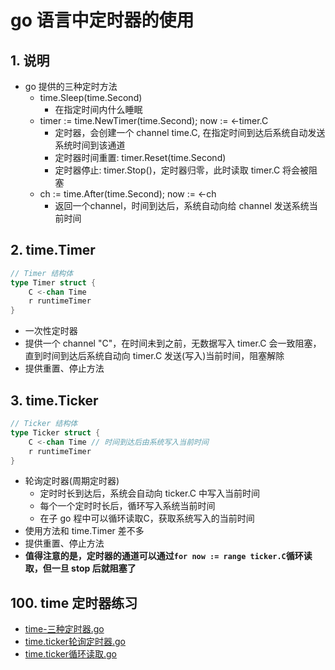 # go 语言中定时器的使用

## 1. 说明

- go 提供的三种定时方法
  - time.Sleep(time.Second)
    - 在指定时间内什么睡眠
  - timer := time.NewTimer(time.Second); now := <-timer.C
    - 定时器，会创建一个 channel time.C, 在指定时间到达后系统自动发送系统时间到该通道
    - 定时器时间重置: timer.Reset(time.Second)
    - 定时器停止: timer.Stop()，定时器归零，此时读取 timer.C 将会被阻塞
  - ch := time.After(time.Second); now := <-ch
    - 返回一个channel，时间到达后，系统自动向给 channel 发送系统当前时间

## 2. time.Timer

```go
// Timer 结构体
type Timer struct {
	C <-chan Time
	r runtimeTimer
}
```

- 一次性定时器
- 提供一个 channel "C"，在时间未到之前，无数据写入 timer.C 会一致阻塞，直到时间到达后系统自动向 timer.C 发送(写入)当前时间，阻塞解除
- 提供重置、停止方法

## 3. time.Ticker

```go
// Ticker 结构体
type Ticker struct {
	C <-chan Time // 时间到达后由系统写入当前时间
	r runtimeTimer
}
```

- 轮询定时器(周期定时器)
  - 定时时长到达后，系统会自动向 ticker.C 中写入当前时间
  - 每个一个定时时长后，循环写入系统当前时间
  - 在子 go 程中可以循环读取C，获取系统写入的当前时间
- 使用方法和 time.Timer 差不多
- 提供重置、停止方法
- **值得注意的是，定时器的通道可以通过`for now := range ticker.C`循环读取，但一旦 stop 后就阻塞了**

## 100. time 定时器练习

- [time-三种定时器.go](./func/008.01.time-三种定时器.go)
- [time.ticker轮询定时器.go](./func/008.02.time.ticker轮询定时器.go)
- [time.ticker循环读取.go](./func/008.03.time.ticker循环读取.go)
